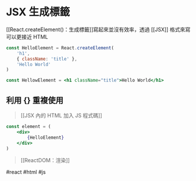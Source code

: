 # JSX 生成標籤

[[React.createElement()：生成標籤]]寫起來並沒有效率，透過 [[JSX]] 格式來寫可以更接近 HTML 

```js
const HelloElement = React.createElement(
	'h1',
	{ className: 'title' },
	'Hello World'
)
```
```jsx
const HellowElement = <h1 className="title">Hello World</h1>
```
## 利用 {} 重複使用
>[[JSX 內的 HTML 加入 JS 程式碼]]
```jsx
const element = (
	<div>
		{HelloElement}
	</div>
)
```
> [[ReactDOM：渲染]]


#react #html #js